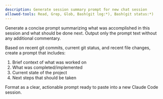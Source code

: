 ```yaml
---
description: Generate session summary prompt for new chat session
allowed-tools: Read, Grep, Glob, Bash(git log:*), Bash(git status:*)
---
```


Generate a concise prompt summarizing what was accomplished in this session and what should be done next. Output only the prompt text without any additional commentary.

Based on recent git commits, current git status, and recent file changes, create a prompt that includes:

1. Brief context of what was worked on
2. What was completed/implemented  
3. Current state of the project
4. Next steps that should be taken

Format as a clear, actionable prompt ready to paste into a new Claude Code session.